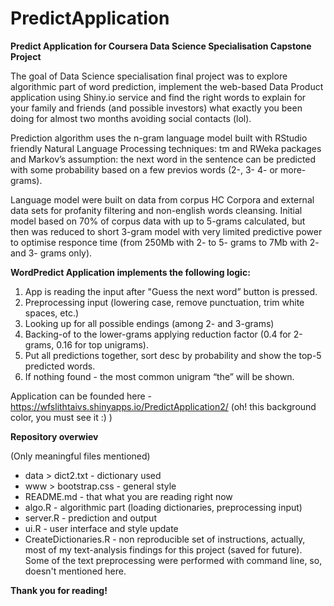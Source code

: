 # PredictApplication

<b>Predict Application for Coursera Data Science Specialisation Capstone Project</b>

The goal of Data Science specialisation final project was to explore algorithmic part of word prediction, implement the web-based Data Product application using Shiny.io service and find the right words to explain for your family and friends (and possible investors) what exactly you been doing for almost two months avoiding social contacts (lol).

Prediction algorithm uses the n-gram language model built with RStudio friendly Natural Language Processing techniques: tm and RWeka packages and Markov’s assumption: the next word in the sentence can be predicted with some probability based on a few previos words (2-, 3- 4- or more- grams).

Language model were built on data from corpus HC Corpora and external data sets for profanity filtering and non-english words cleansing. Initial model based on 70% of corpus data with up to 5-grams calculated, but then was reduced to short 3-gram model with very limited predictive power to optimise responce time (from 250Mb with 2- to 5- grams to 7Mb with 2- and 3- grams only).

<b> WordPredict Application implements the following logic: </b>

1. App is reading the input after "Guess the next word” button is pressed.
2. Preprocessing input (lowering case, remove punctuation, trim white spaces, etc.)
3. Looking up for all possible endings (among 2- and 3-grams)
4. Backing-of to the lower-grams applying reduction factor (0.4 for 2-grams, 0.16 for top unigrams).
5. Put all predictions together, sort desc by probability and show the top-5 predicted words.
6. If nothing found - the most common unigram “the” will be shown.

Application can be founded here - https://wfslithtaivs.shinyapps.io/PredictApplication2/ (oh! this background color, you must see it :) )

<b>Repository overwiev</b>

(Only meaningful files mentioned)
- data > dict2.txt    - dictionary used
- www	> bootstrap.css - general style
- README.md	- that what you are reading right now
- algo.R	- algorithmic part (loading dictionaries, preprocessing input)
- server.R	- prediction and output
- ui.R	- user interface and style update
- CreateDictionaries.R	- non reproducible set of instructions, actually, most of my text-analysis findings for this project (saved for future). Some of the text preprocessing were performed with command line, so, doesn't mentioned here. 

<b>Thank you for reading!</b>

